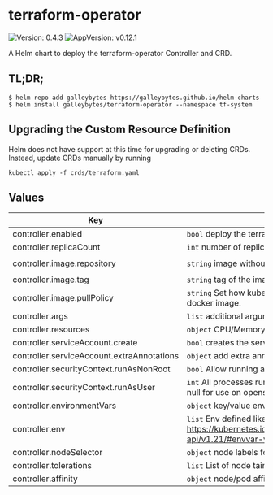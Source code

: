 # terraform-operator

![Version: 0.4.3](https://img.shields.io/badge/Version-0.4.3-informational?style=flat-square) ![AppVersion: v0.12.1](https://img.shields.io/badge/AppVersion-v0.12.1-informational?style=flat-square)

A Helm chart to deploy the terraform-operator Controller and CRD.

## TL;DR;

```console
$ helm repo add galleybytes https://galleybytes.github.io/helm-charts
$ helm install galleybytes/terraform-operator --namespace tf-system
```

## Upgrading the Custom Resource Definition

Helm does not have support at this time for upgrading or deleting CRDs. Instead, update CRDs manually by running

```
kubectl apply -f crds/terraform.yaml
```

## Values

| Key | Description | Default |
|---|---|---|
| controller.enabled | `bool` deploy the terraform-operator controller | `true` |
| controller.replicaCount | `int` number of replicas | `1` |
| controller.image.repository | `string` image without the tag. | `"ghcr.io/galleybytes/terraform-operator"` |
| controller.image.tag | `string` tag of the image | `"v0.12.1"` |
| controller.image.pullPolicy | `string` Set how kubernetes determines when to pull the docker image. | `"IfNotPresent"` |
| controller.args | `list` additional arguments for the command | <a href="values.yaml#L22-L24">values.yaml</a> |
| controller.resources | `object` CPU/Memory request and limit configuration | <a href="values.yaml#L31-L37">values.yaml</a> |
| controller.serviceAccount.create | `bool` creates the service account for the controller | `true` |
| controller.serviceAccount.extraAnnotations | `object` add extra annotations the service account | `{}` |
| controller.securityContext.runAsNonRoot | `bool` Allow running as root when false | `true` |
| controller.securityContext.runAsUser | `int` All processes run with user specified. This can be set to null for use on openshift | `1001` |
| controller.environmentVars | `object` key/value envs | `{}` |
| controller.env | `list` Env defined like k8s EnvVar https://kubernetes.io/docs/reference/generated/kubernetes-api/v1.21/#envvar-v1-core. Accepts `tpl` values. | `[]` |
| controller.nodeSelector | `object` node labels for pod assignment | `{}` |
| controller.tolerations | `list` List of node taints to tolerate | `[]` |
| controller.affinity | `object` node/pod affinities | `{}` |
